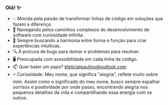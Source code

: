 ### Olá! ✨

- 💡 Movida pela paixão de transformar linhas de código em soluções que fazem a diferença.
- 🌟 Navegando pelos caminhos complexos do desenvolvimento de software com curiosidade infinita.
- 🎨 Sempre buscando a harmonia entre forma e função para criar experiências intuitivas.
- 🔍 À procura de bugs para domar e problemas para resolver.
- 🖥️ Preocupada com acessibilidade em cada linha de código.
- 📫 Quer bater um papo? kleticiatpaulino@outlook.com
- ⚡ Curiosidade: Meu nome, que significa "alegria", reflete muito sobre mim. Assim como o significado do meu nome, busco sempre espalhar sorrisos e positividade por onde passo, encontrando alegria nos pequenos detalhes da vida e compartilhando essa energia com os outros.
